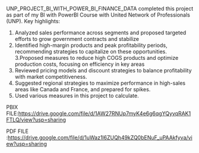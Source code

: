 UNP_PROJECT_BI_WITH_POWER_BI_FINANCE_DATA
completed this project as part of my BI with PowerBl Course with United Network of Professionals (UNP).
Key highlights:
1. Analyzed sales performance across segments and proposed targeted efforts to grow government contracts and stabilize
2. ldentified high-margin products and peak profitability periods, recommending strategies to capitalize on these opportunities.
3.Proposed measures to reduce high COGS products and optimize production costs, focusing on efficiency in key areas
4. Reviewed pricing models and discount strategies to balance profitability with market competitiveness.
5. Suggested regional strategies to maximize performance in high-sales areas like Canada and France, and prepared for
spikes.
6. Used various measures in this project to calculate.

 PBIX FILE:https://drive.google.com/file/d/1AW27RNUp7myK4e6g6qgYQyvqRAK1FTLQ/view?usp=sharing

 PDF FILE :https://drive.google.com/file/d/1uWaz1l6ZUQh49kZQ0bENuF_uPAAkfyva/view?usp=sharing
